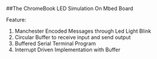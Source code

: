 ##The ChromeBook LED Simulation On Mbed Board

Feature:

1. Manchester Encoded Messages through Led Light Blink
2. Circular Buffer to receive input and send output
3. Buffered Serial Terminal Program 
4. Interrupt Driven Implementation with Buffer
